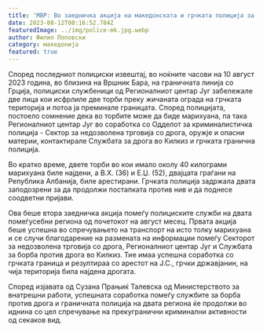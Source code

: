 ```yaml
---
title: 'МВР: Во заедничка акција на македонската и грчката полиција за само една недела втор спречен меѓународен транспорт на дрога на јужната граница, со вкупна вредност од 200.000 евра - 11 АВГУСТ 2023'
date: 2023-08-12T08:16:52.784Z
featuredImage: ../img/police-mk.jpg.webp
author: Филип Поповски
category: македонија
featured: true
---
```

Според последниот полициски извештај, во ноќните часови на 10 август 2023 година, во близина на Вршник Бара, на граничната линија со Грција, полициски службеници од Регионалниот центар Југ забележале две лица кои исфрлиле две торби преку жичаната ограда на грчката територија и потоа ја преминале границата. Според полицијата, постоело сомнение дека во торбите може да биде марихуана, па така Регионалниот центар Југ во соработка со Одделот за криминалистичка полиција - Сектор за недозволена трговија со дрога, оружје и опасни материи, контактирале Службата за дрога во Килкиз и грчката гранична полиција. 

Во кратко време, двете торби во кои имало околу 40 килограми марихуана биле најдени, а В.Х. (36) и Е.Џ. (52), двајцата граѓани на Република Албанија, биле арестирани. Грчката полиција задржала двата заподозрени за да продолжи постапката против нив и да поднесе соодветни пријави.

Ова беше втора заедничка акција помеѓу полициските служби на двата помеѓусебни региона од почетокот на август месец. Првата акција беше успешна во спречувањето на транспорт на исто толку марихуана и се случи благодарение на размената на информации помеѓу Секторот за недозволена трговија со дрога, Регионалниот центар Југ и Службата за борба против дрога во Килкиз. Тие имаа успешна соработка со грчката граница и резултираа со арестот на Ј.С., грчки државјанин, на чија територија била најдена дрогата.

Според изјавата од Сузана Прањиќ Талевска од Министерството за внатрешни работи, успешната соработка помеѓу службите за борба против дрога и граничната полиција на двата региона ќе продолжи во иднина со цел спречување на прекугранични криминални активности од секаков вид.
